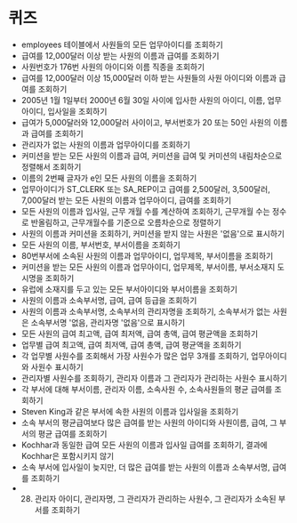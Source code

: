 # 퀴즈
- employees 테이블에서 사원들의 모든 업무아이디를 조회하기
- 급여를 12,000달러 이상 받는 사원의 이름과 급여를 조회하기
- 사원번호가 176번 사원의 아이디와 이름 직종을 조회하기
- 급여를 12,000달러 이상 15,000달러 이하 받는 사원들의 사원 아이디와 이름과 급여를 조회하기
- 2005년 1월 1일부터 2000년 6월 30일 사이에 입사한 사원의 아이디, 이름, 업무아이디, 입사일을 조회하기
- 급여가 5,000달러와 12,000달러 사이이고, 부서번호가 20 또는 50인 사원의 이름과 급여를 조회하기
- 관리자가 없는 사원의 이름과 업무아이디를 조회하기
- 커미션을 받는 모든 사원의 이름과 급여, 커미션을 급여 및 커미션의 내림차순으로 정렬해서 조회하기
- 이름의 2번째 글자가 e인 모든 사원의 이름을 조회하기
- 업무아이디가 ST_CLERK 또는 SA_REP이고 급여를 2,500달러, 3,500달러, 7,000달러 받는 모든 사원의 이름과 업무아이디, 급여를 조회하기
- 모든 사원의 이름과 입사일, 근무 개월 수를 계산하여 조회하기, 근무개월 수는 정수로 반올림하고, 근무개월수를 기준으로 오름차순으로 정렬하기
- 사원의 이름과 커미션을 조회하기, 커미션을 받지 않는 사원은 '없음'으로 표시하기
- 모든 사원의 이름, 부서번호, 부서이름을 조회하기
- 80번부서에 소속된 사원의 이름과 업무아이디, 업무제목, 부서이름을 조회하기
- 커미션을 받는 모든 사원의 이름과 업무아이디, 업무제목, 부서이름, 부서소재지 도시명을 조회하기
- 유럽에 소재지를 두고 있는 모든 부서아이디와 부서이름을 조회하기
- 사원의 이름과 소속부서명, 급여, 급여 등급을 조회하기
- 사원의 이름과 소속부서명, 소속부서의 관리자명을 조회하기, 소속부서가 없는 사원은 소속부서명 '없음, 관리자명 '없음'으로 표시하기
- 모든 사원의 급여 최고액, 급여 최저액, 급여 총액, 급여 평균액을 조회하기
- 업무별 급여 최고액, 급여 최저액, 급여 총액, 급여 평균액을 조회하기
- 각 업무별 사원수를 조회해서 가장 사원수가 많은 업무 3개를 조회하기, 업무아이디와 사원수 표시하기
- 관리자별 사원수를 조회하기, 관리자 이름과 그 관리자가 관리하는 사원수 표시하기
- 각 부서에 대해 부서이름, 관리자 이름, 소속사원 수, 소속사원들의 평균 급여를 조회하기
- Steven King과 같은 부서에 속한 사원의 이름과 입사일을 조회하기
- 소속 부서의 평균급여보다 많은 급여를 받는 사원의 아이디와 사원이름, 급여, 그 부서의 평균 급여를 조회하기
- Kochhar과 동일한 급여 모든 사원의 이름과 입사일 급여를 조회하기, 결과에 Kochhar은 포함시키지 않기
- 소속 부서에 입사일이 늦지만, 더 많은 급여를 받는 사원의 이름과 소속부서명, 급여를 조회하기
- 28. 관리자 아이디, 관리자명, 그 관리자가 관리하는 사원수, 그 관리자가 소속된 부서를 조회하기

